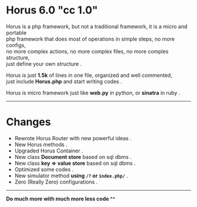 Horus 6.0 "cc 1.0"
==================

Horus is a php framework, but not a traditional framework, it is a micro and portable <br />
php framework that does most of operations in simple steps, no more configs, <br />
no more complex actions, no more complex files, no more comples structure, <br />
just define your own structure . <br />

Horus is just **1.5k** of lines in one file, organized and well commented, <br />
just include **Horus.php** and start writing codes . <br />

Horus is micro framework just like **web.py** in python, or **sinatra** in ruby . <br />

*********************

Changes
========
- Rewrote Horus Router with new powerful ideas . <br />
- New Horus methods . <br />
- Upgraded Horus Container . <br />
- New class **Document store** based on sql dbms . <br />
- New class **key => value store** based on sql dbms . <br />
- Optimized some codes . <br />
- New simulator method **using <code>/?</code> or <code>index.php/</code>** . <br />
- Zero (Really Zero) configurations . <br />

*********************

**Do much more with much more less code ^^**